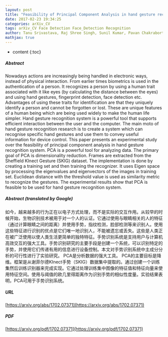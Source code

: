 ```yaml
---
layout: post
title: "Feasibility of Principal Component Analysis in hand gesture recognition system"
date: 2017-02-23 19:34:25
categories: arXiv_CV
tags: arXiv_CV Face Detection Face_Detection Recognition
author: Tanu Srivastava, Raj Shree Singh, Sunil Kumar, Pavan Chakraborty
mathjax: true
---
```


* content
{:toc}

##### Abstract
Nowadays actions are increasingly being handled in electronic ways, instead of physical interaction. From earlier times biometrics is used in the authentication of a person. It recognizes a person by using a human trait associated with it like eyes (by calculating the distance between the eyes) and using hand gestures, fingerprint detection, face detection etc. Advantages of using these traits for identification are that they uniquely identify a person and cannot be forgotten or lost. These are unique features of a human being which are being used widely to make the human life simpler. Hand gesture recognition system is a powerful tool that supports efficient interaction between the user and the computer. The main moto of hand gesture recognition research is to create a system which can recognise specific hand gestures and use them to convey useful information for device control. This paper presents an experimental study over the feasibility of principal component analysis in hand gesture recognition system. PCA is a powerful tool for analyzing data. The primary goal of PCA is dimensionality reduction. Frames are extracted from the Sheffield KInect Gesture (SKIG) dataset. The implementation is done by creating a training set and then training the recognizer. It uses Eigen space by processing the eigenvalues and eigenvectors of the images in training set. Euclidean distance with the threshold value is used as similarity metric to recognize the gestures. The experimental results show that PCA is feasible to be used for hand gesture recognition system.

##### Abstract (translated by Google)
如今，越来越多的行为正在以电子方式处理，而不是实际的交互作用。从较早的时候开始，生物识别技术被用于对一个人的认证。它通过使用与眼睛相关的人的特征（通过计算眼睛之间的距离）并使用手势，指纹检测，脸部检测等来识别人。使用这些特征进行识别的优点是它们唯一地识别人，不能被遗忘或丢失。这些是人类正在被广泛使用以使人类生活更简单的独特特征。手势识别系统是支持用户与计算机高效交互的强大工具。手势识别研究的主要手段是创建一个系统，可以识别特定的手势，并使用它们传递有用的信息进行设备控制。本文对手势识别系统中主成分分析的可行性进行了实验研究。 PCA是分析数据的强大工具。 PCA的主要目标是降维。框架是从谢菲尔德KInect手势（SKIG）数据集中提取的。通过创建一个训练集然后训练识别器来完成实现。它通过处理训练集中图像的特征值和特征向量来使用特征空间。使用与阈值的欧几里得距离作为识别手势的相似性度量。实验结果表明，PCA可用于手势识别系统。

##### URL
[https://arxiv.org/abs/1702.07371](https://arxiv.org/abs/1702.07371)

##### PDF
[https://arxiv.org/pdf/1702.07371](https://arxiv.org/pdf/1702.07371)

